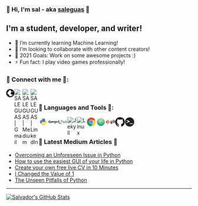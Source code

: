 ### 👋 Hi, I'm sal - aka [saleguas][website] 👋

## I'm a student, developer, and writer!
- 🌱 I’m currently learning Machine Learning!
- 👯 I’m looking to collaborate with other content creators!
- 🥅 2021 Goals: Work on some awesome projects :)
- ⚡ Fun fact: I play video games professionally!

### 📱 Connect with me 📱: 

[<img align="left" alt="aleguas.dev" width="22px" src="https://raw.githubusercontent.com/iconic/open-iconic/master/svg/globe.svg" />][website]
[<img align="left" alt="SALEGUAS | Gmail" width="22px" src="https://simpleicons.org/icons/gmail.svg" />][email]
[<img align="left" alt="SALEGUAS | Medium" width="22px" src="https://simpleicons.org/icons/medium.svg" />][mediumpage]
[<img align="left" alt="SALEGUAS | LinkedIn" width="22px" src="http://simpleicon.com/wp-content/uploads/linkedin.png" />][linkedin]

<br />

### 📙 Languages and Tools 🔨:

[<img align="left" alt="Flask" width="26px" src="https://raw.githubusercontent.com/github/explore/80688e429a7d4ef2fca1e82350fe8e3517d3494d/topics/python/python.png" />][website]
[<img align="left" alt="Django" width="26px" src="https://raw.githubusercontent.com/github/explore/80688e429a7d4ef2fca1e82350fe8e3517d3494d/topics/django/django.png" />][website]
[<img align="left" alt="Flask" width="26px" src="https://raw.githubusercontent.com/github/explore/80688e429a7d4ef2fca1e82350fe8e3517d3494d/topics/flask/flask.png" />][website]
[<img align="left" alt="Jekyll" width="26px" src="https://avatars3.githubusercontent.com/u/3083652?s=200&v=4" />][website]

[<img align="left" alt="Linux" width="26px" src="https://upload.wikimedia.org/wikipedia/commons/thumb/a/af/Tux.png/220px-Tux.png" />][website]

[<img align="left" alt="Chrome Extensions" width="26px" src="https://raw.githubusercontent.com/github/explore/80688e429a7d4ef2fca1e82350fe8e3517d3494d/topics/chrome-extension/chrome-extension.png" />][website]
[<img align="left" alt="Atom" width="26px" src="https://raw.githubusercontent.com/github/explore/80688e429a7d4ef2fca1e82350fe8e3517d3494d/topics/atom/atom.png" />][website]
[<img align="left" alt="Git" width="26px" src="https://raw.githubusercontent.com/github/explore/80688e429a7d4ef2fca1e82350fe8e3517d3494d/topics/git/git.png" />][website]
[<img align="left" alt="GitHub" width="26px" src="https://raw.githubusercontent.com/github/explore/78df643247d429f6cc873026c0622819ad797942/topics/github/github.png" />][website]
[<img align="left" alt="HTML5" width="26px" src="https://raw.githubusercontent.com/github/explore/80688e429a7d4ef2fca1e82350fe8e3517d3494d/topics/terminal/terminal.png" />][website]

<br />
<br />

### 📰 Latest Medium Articles 📰

<!-- BLOG-POST-LIST:START -->
- [Overcoming an Unforeseen Issue in Python](https://codeburst.io/overcoming-an-unforeseen-issue-in-python-52eaa1de83db?source=rss-32537f17b049------2)
- [How to use the easiest GUI of your life in Python](https://codeburst.io/how-to-use-the-easiest-gui-of-your-life-in-python-d3762270a2a0?source=rss-32537f17b049------2)
- [Create your own free live CV in 10 Minutes](https://codeburst.io/create-your-own-free-live-cv-in-10-minutes-d1c2842c85bd?source=rss-32537f17b049------2)
- [I Changed the Value of 1](https://levelup.gitconnected.com/i-changed-the-value-of-1-eb3a90529648?source=rss-32537f17b049------2)
- [The Unseen Pitfalls of Python](https://codeburst.io/the-unseen-pitfalls-of-python-7ca57f021d08?source=rss-32537f17b049------2)
<!-- BLOG-POST-LIST:END -->

---

[![Salvador's GitHub Stats](https://github-readme-stats.vercel.app/api?username=saleguas)](https://github.com/anuraghazra/github-readme-stats)

[website]: https://aleguas.dev
[githubpage]: https://github.com/saleguas
[mediumpage]: https://medium.com/@salvadoraleguas
[email]: salvador@aleguas.dev
[linkedin]: https://www.linkedin.com/in/saleguas/

